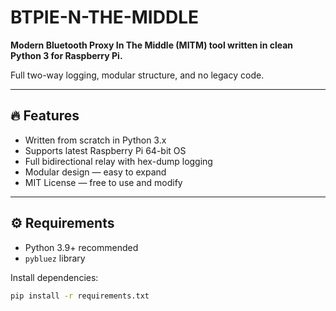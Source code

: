 # BTPIE-N-THE-MIDDLE

**Modern Bluetooth Proxy In The Middle (MITM) tool written in clean Python 3 for Raspberry Pi.**

Full two-way logging, modular structure, and no legacy code.

---

## 🔥 Features

- Written from scratch in Python 3.x
- Supports latest Raspberry Pi 64-bit OS
- Full bidirectional relay with hex-dump logging
- Modular design — easy to expand
- MIT License — free to use and modify

---

## ⚙️ Requirements

- Python 3.9+ recommended
- `pybluez` library

Install dependencies:

```bash
pip install -r requirements.txt
